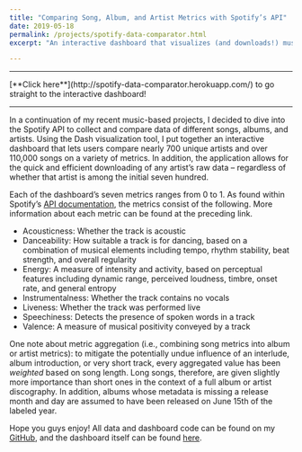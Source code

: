 ```yaml
---
title: "Comparing Song, Album, and Artist Metrics with Spotify’s API"
date: 2019-05-18
permalink: /projects/spotify-data-comparator.html
excerpt: "An interactive dashboard that visualizes (and downloads!) musical metadata."

---
```

<hr>
[**Click here**](http://spotify-data-comparator.herokuapp.com/) to go straight to the interactive dashboard!
<hr>
In a continuation of my recent music-based projects, I decided to dive into the Spotify API to collect and compare data of different songs, albums, and artists. Using the Dash visualization tool, I put together an interactive dashboard that lets users compare nearly 700 unique artists and over 110,000 songs on a variety of metrics. In addition, the application allows for the quick and efficient downloading of any artist’s raw data – regardless of whether that artist is among the initial seven hundred.

Each of the dashboard’s seven metrics ranges from 0 to 1. As found within Spotify’s [API documentation](https://developer.spotify.com/documentation/web-api/reference/tracks/get-audio-features/), the metrics consist of the following. More information about each metric can be found at the preceding link.

* Acousticness: Whether the track is acoustic
* Danceability: How suitable a track is for dancing, based on a combination of musical elements including tempo, rhythm stability, beat strength, and overall regularity
* Energy: A measure of intensity and activity, based on perceptual features including dynamic range, perceived loudness, timbre, onset rate, and general entropy
* Instrumentalness: Whether the track contains no vocals
* Liveness: Whether the track was performed live
* Speechiness: Detects the presence of spoken words in a track
*	Valence: A measure of musical positivity conveyed by a track

One note about metric aggregation (i.e., combining song metrics into album or artist metrics): to mitigate the potentially undue influence of an interlude, album introduction, or very short track, every aggregated value has been *weighted* based on song length. Long songs, therefore, are given slightly more importance than short ones in the context of a full album or artist discography. In addition, albums whose metadata is missing a release month and day are assumed to have been released on June 15th of the labeled year.

Hope you guys enjoy! All data and dashboard code can be found on my [GitHub](https://github.com/saisenberg/spotify-data-comparator), and the dashboard itself can be found [here](http://spotify-data-comparator.herokuapp.com).
